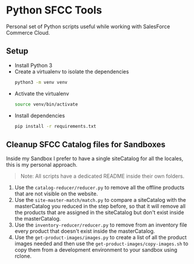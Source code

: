 # **Python SFCC Tools**

Personal set of Python scripts useful while working with SalesForce Commerce Cloud.


## **Setup**
- Install Python 3
- Create a virtualenv to isolate the dependencies
    ```sh
    python3 -m venv venv
    ```
- Activate the virtualenv
    ```sh
    source venv/bin/activate
    ```
- Install dependencies
    ```sh
    pip install -r requirements.txt
    ```


## **Cleanup SFCC Catalog files for Sandboxes**
Inside my Sandbox I prefer to have a single siteCatalog for all the locales, this is my personal approach.
> Note: All scripts have a dedicated README inside their own folders.

1. Use the `catalog-reducer/reducer.py` to remove all the offline products that are not visible on the website.
2. Use the `site-master-match/match.py` to compare a siteCatalog with the masterCatalog you reduced in the step before, so that it will remove all the products that are assigned in the siteCatalog but don't exist inside the masterCatalog.
3. Use the `inventory-reducer/reducer.py` to remove from an inventory file every product that doesn't exist inside the masterCatalog.
4. Use the `get-product-images/images.py` to create a list of all the product images needed and then use the `get-product-images/copy-images.sh` to copy them from a development environment to your sandbox using rclone.